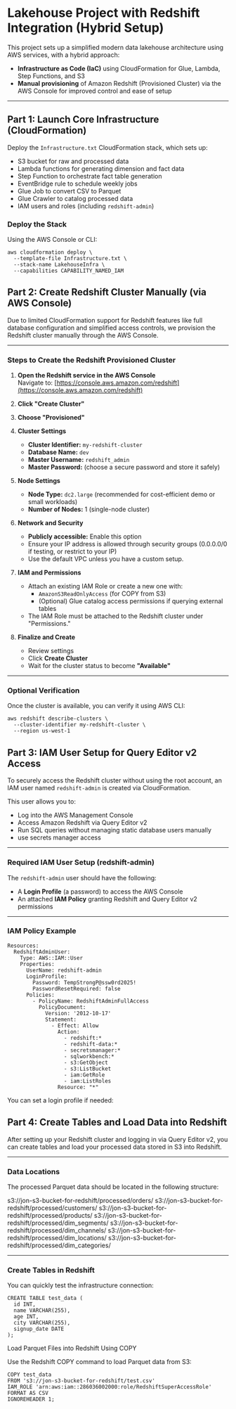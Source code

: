 # Lakehouse Project with Redshift Integration (Hybrid Setup)

This project sets up a simplified modern data lakehouse architecture using AWS services, with a hybrid approach:

- **Infrastructure as Code (IaC)** using CloudFormation for Glue, Lambda, Step Functions, and S3  
- **Manual provisioning** of Amazon Redshift (Provisioned Cluster) via the AWS Console for improved control and ease of setup

---

## Part 1: Launch Core Infrastructure (CloudFormation)

Deploy the `Infrastructure.txt` CloudFormation stack, which sets up:

- S3 bucket for raw and processed data  
- Lambda functions for generating dimension and fact data  
- Step Function to orchestrate fact table generation  
- EventBridge rule to schedule weekly jobs  
- Glue Job to convert CSV to Parquet  
- Glue Crawler to catalog processed data  
- IAM users and roles (including `redshift-admin`)

### Deploy the Stack

Using the AWS Console or CLI:

```
aws cloudformation deploy \
  --template-file Infrastructure.txt \
  --stack-name LakehouseInfra \
  --capabilities CAPABILITY_NAMED_IAM
```
## Part 2: Create Redshift Cluster Manually (via AWS Console)

Due to limited CloudFormation support for Redshift features like full database configuration and simplified access controls, we provision the Redshift cluster manually through the AWS Console.

---

### Steps to Create the Redshift Provisioned Cluster

1. **Open the Redshift service in the AWS Console**  
   Navigate to: [https://console.aws.amazon.com/redshift](https://console.aws.amazon.com/redshift)

2. **Click "Create Cluster"**

3. **Choose "Provisioned"**

4. **Cluster Settings**
   - **Cluster Identifier:** `my-redshift-cluster`
   - **Database Name:** `dev`
   - **Master Username:** `redshift_admin`
   - **Master Password:** (choose a secure password and store it safely)

5. **Node Settings**
   - **Node Type:** `dc2.large` (recommended for cost-efficient demo or small workloads)
   - **Number of Nodes:** 1 (single-node cluster)

6. **Network and Security**
   - **Publicly accessible:** Enable this option
   - Ensure your IP address is allowed through security groups (0.0.0.0/0 if testing, or restrict to your IP)
   - Use the default VPC unless you have a custom setup.

7. **IAM and Permissions**
   - Attach an existing IAM Role or create a new one with:
     - `AmazonS3ReadOnlyAccess` (for COPY from S3)
     - (Optional) Glue catalog access permissions if querying external tables
   - The IAM Role must be attached to the Redshift cluster under "Permissions."

8. **Finalize and Create**
   - Review settings
   - Click **Create Cluster**
   - Wait for the cluster status to become **"Available"**

---

### Optional Verification

Once the cluster is available, you can verify it using AWS CLI:

```
aws redshift describe-clusters \
  --cluster-identifier my-redshift-cluster \
  --region us-west-1
```
## Part 3: IAM User Setup for Query Editor v2 Access

To securely access the Redshift cluster without using the root account, an IAM user named `redshift-admin` is created via CloudFormation.

This user allows you to:
- Log into the AWS Management Console
- Access Amazon Redshift via Query Editor v2
- Run SQL queries without managing static database users manually
- use secrets manager access

---

### Required IAM User Setup (redshift-admin)

The `redshift-admin` user should have the following:

- A **Login Profile** (a password) to access the AWS Console
- An attached **IAM Policy** granting Redshift and Query Editor v2 permissions

---

### IAM Policy Example

```
Resources:
  RedshiftAdminUser:
    Type: AWS::IAM::User
    Properties:
      UserName: redshift-admin
      LoginProfile:
        Password: TempStrongP@ssw0rd2025!
        PasswordResetRequired: false
      Policies:
        - PolicyName: RedshiftAdminFullAccess
          PolicyDocument:
            Version: '2012-10-17'
            Statement:
              - Effect: Allow
                Action:
                  - redshift:*
                  - redshift-data:*
                  - secretsmanager:*
                  - sqlworkbench:*
                  - s3:GetObject
                  - s3:ListBucket
                  - iam:GetRole
                  - iam:ListRoles
                Resource: "*"
```
You can set a login profile if needed:

## Part 4: Create Tables and Load Data into Redshift

After setting up your Redshift cluster and logging in via Query Editor v2, you can create tables and load your processed data stored in S3 into Redshift.

---

### Data Locations

The processed Parquet data should be located in the following structure:

s3://jon-s3-bucket-for-redshift/processed/orders/ s3://jon-s3-bucket-for-redshift/processed/customers/ s3://jon-s3-bucket-for-redshift/processed/products/ s3://jon-s3-bucket-for-redshift/processed/dim_segments/ s3://jon-s3-bucket-for-redshift/processed/dim_channels/ s3://jon-s3-bucket-for-redshift/processed/dim_locations/ s3://jon-s3-bucket-for-redshift/processed/dim_categories/


---

### Create Tables in Redshift

You can quickly test the infrastructure connection:

```
CREATE TABLE test_data (
  id INT,
  name VARCHAR(255),
  age INT,
  city VARCHAR(255),
  signup_date DATE
);
```
Load Parquet Files into Redshift Using COPY

Use the Redshift COPY command to load Parquet data from S3:

```
COPY test_data
FROM 's3://jon-s3-bucket-for-redshift/test.csv'
IAM_ROLE 'arn:aws:iam::286036002000:role/RedshiftSuperAccessRole'
FORMAT AS CSV
IGNOREHEADER 1;
```
